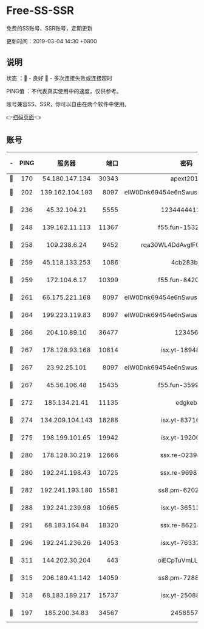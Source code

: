 # Free-SS-SSR

免费的SS账号、SSR账号，定期更新

更新时间：2019-03-04 14:30 +0800

## 说明

状态     ：🙂 - 良好 🙁 - 多次连接失败或连接超时

PING值   ：不代表真实使用中的速度，仅供参考。

账号兼容SS、SSR，你可以自由在两个软件中使用。

👉[扫码页面](https://liesauer.github.io/free-ss-ssr.github.io/)👈

## 账号

|-|PING|服务器|端口|密码|加密方式|区域|
|:----:|:----:|:-----:|-----:|:----:|:----:|:----:|
|🙂|170|54.180.147.134|30343|apext2019|chacha20|KR|
|🙂|202|139.162.104.193|8097|eIW0Dnk69454e6nSwuspv9DmS201tQ0D|aes-256-cfb|JP|
|🙂|236|45.32.104.21|5555|1234444411111|aes-256-cfb|SG|
|🙂|248|139.162.11.113|11367|f55.fun-15323985|aes-256-cfb|SG|
|🙂|258|109.238.6.24|9452|rqa30WL4DdAvgIFG6Fs3znzTa|aes-256-cfb|FR|
|🙂|259|45.118.133.253|1086|4cb283b8|aes-256-cfb|SG|
|🙂|259|172.104.6.17|10399|f55.fun-84200112|aes-256-cfb|US|
|🙂|261|66.175.221.168|8097|eIW0Dnk69454e6nSwuspv9DmS201tQ0D|aes-256-cfb|US|
|🙂|264|199.223.119.83|8097|eIW0Dnk69454e6nSwuspv9DmS201tQ0D|aes-256-cfb|US|
|🙂|266|204.10.89.10|36477|123456|aes-256-cfb|US|
|🙂|267|178.128.93.168|10814|isx.yt-18948442|aes-256-cfb|SG|
|🙂|267|23.92.25.101|8097|eIW0Dnk69454e6nSwuspv9DmS201tQ0D|aes-256-cfb|US|
|🙂|267|45.56.106.48|15435|f55.fun-35993296|aes-256-cfb|US|
|🙂|272|185.134.21.41|11135|edgkeb|aes-256-cfb|GB|
|🙂|274|134.209.104.143|18288|isx.yt-83716463|aes-256-cfb|SG|
|🙂|275|198.199.101.65|19942|isx.yt-19200685|aes-256-cfb|US|
|🙂|280|178.128.30.219|12666|ssx.re-02394063|aes-256-cfb|SG|
|🙂|280|192.241.198.43|10725|ssx.re-96987709|aes-256-cfb|US|
|🙂|282|192.241.193.180|15581|ss8.pm-62020197|aes-256-cfb|US|
|🙂|288|192.241.239.98|10665|isx.yt-36513640|aes-256-cfb|US|
|🙂|291|68.183.164.84|18320|ssx.re-86218823|aes-256-cfb|US|
|🙂|296|192.241.236.26|14053|isx.yt-76332311|aes-256-cfb|US|
|🙂|311|144.202.30.204|443|oiECpTuVmLLxk4Ts|aes-256-cfb|US|
|🙂|315|206.189.41.142|14059|ss8.pm-72883299|aes-256-cfb|SG|
|🙂|318|68.183.189.217|15737|isx.yt-25088836|aes-256-cfb|SG|
|🙂|197|185.200.34.83|34567|24585575|aes-256-cfb|US|
